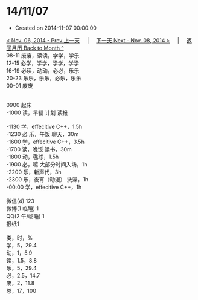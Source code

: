 # 14/11/07

- Created on 2014-11-07 00:00:00

[< Nov. 06, 2014 - Prev 上一天](/lifelogs/2014/11/d06.md) &nbsp; &nbsp; | &nbsp; &nbsp; [下一天 Next - Nov. 08, 2014 >](/lifelogs/2014/11/d08.md) &nbsp; &nbsp; |  &nbsp; &nbsp; [返回月历 Back to Month ^](/lifelogs/2014/11/index.md)
<br/>08-11 废废，读读，学学，学乐<br/>12-15 必学，学学，学学，学学<br/>16-19 必读，动动，必必，乐乐<br/>20-23 乐乐，乐乐，必乐，乐乐<br/>00-01 废废<div><br/></div>0900 起床<br/>-1000 读，早餐 计划 读报<div><br/></div>-1130 学，effecitive C++，1.5h<br/>-1230 必 乐，午饭 聊天，30m<br/>-1600 学，effecitive C++，3.5h<br/>-1700 读，晚饭 读书，30m<br/>-1800 动，毽球，1.5h<br/>-1900 必，嚓 大部分时间入场，1h<br/>-2200 乐，新声代，3h<br/>-2300 乐，夜宵（动漫） 洗澡，1h<br/>-00:00 学，effecitive C++，1h<div><br/></div>微信(4) 123<br/>微博(1 临睡) 1<br/>QQ(2 午/临睡) 1<br/>报纸1<div><br/></div>类，时，%<br/>学，5，29.4<br/>动，1，5.9<br/>读，1.5，8.8<br/>乐，5，29.4<br/>必，2.5，14.7<br/>废，2，11.8<br/>总，17，100</div>
